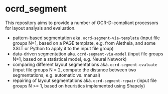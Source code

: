 # ocrd_segment

This repository aims to provide a number of OCR-D-compliant processors for layout analysis and evaluation.

  - pattern-based segmentation aka. `ocrd-segment-via-template` (input file groups N=1, based on a PAGE template, e.g. from Aletheia, and some XSLT or Python to apply it to the input file group)
  - data-driven segmentation aka. `ocrd-segment-via-model` (input file groups N=1, based on a statistical model, e.g. Neural Network)
  - comparing different layout segmentations aka. `ocrd-segment-evaluate` (input file groups N = 2, compute the distance between two segmentations, e.g. automatic vs. manual)
  - repairing of layout segmentations aka. `ocrd-segment-repair` (input file groups N >= 1, based on heuristics implemented using Shapely)
